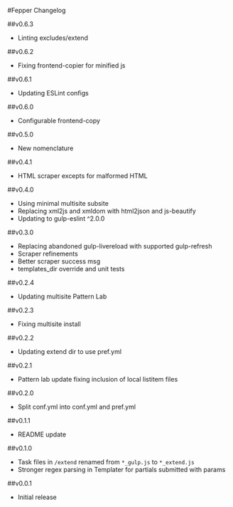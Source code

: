 #Fepper Changelog

##v0.6.3
* Linting excludes/extend

##v0.6.2
* Fixing frontend-copier for minified js

##v0.6.1
* Updating ESLint configs

##v0.6.0
* Configurable frontend-copy

##v0.5.0
* New nomenclature

##v0.4.1
* HTML scraper excepts for malformed HTML

##v0.4.0
* Using minimal multisite subsite
* Replacing xml2js and xmldom with html2json and js-beautify
* Updating to gulp-eslint ^2.0.0

##v0.3.0
* Replacing abandoned gulp-livereload with supported gulp-refresh
* Scraper refinements
* Better scraper success msg
* templates\_dir override and unit tests

##v0.2.4
* Updating multisite Pattern Lab

##v0.2.3
* Fixing multisite install

##v0.2.2
* Updating extend dir to use pref.yml

##v0.2.1
* Pattern lab update fixing inclusion of local listitem files

##v0.2.0
* Split conf.yml into conf.yml and pref.yml

##v0.1.1
* README update

##v0.1.0
* Task files in `/extend` renamed from `*_gulp.js` to `*_extend.js`
* Stronger regex parsing in Templater for partials submitted with params

##v0.0.1
* Initial release
